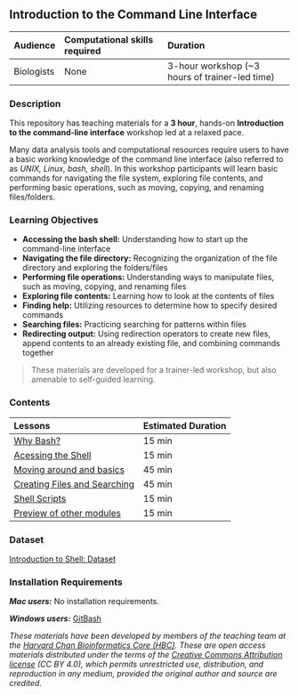## Introduction to the Command Line Interface

| Audience | Computational skills required | Duration |
:----------|:----------|:----------|
| Biologists | None | 3-hour workshop (~3 hours of trainer-led time)|


### Description

This repository has teaching materials for a **3 hour**, hands-on **Introduction to the command-line interface** workshop led at a relaxed pace. 

Many data analysis tools and computational resources require users to have a basic working knowledge of the command line interface (also referred to as *UNIX, Linux, bash, shell*). In this workshop participants will learn basic commands for navigating the file system, exploring file contents, and performing basic operations, such as moving, copying, and renaming files/folders. 

### Learning Objectives

*  **Accessing the bash shell:** Understanding how to start up the command-line interface
*  **Navigating the file directory:** Recognizing the organization of the file directory and exploring the folders/files
*  **Performing file operations:** Understanding ways to manipulate files, such as moving, copying, and renaming files
*  **Exploring file contents:** Learning how to look at the contents of files
*  **Finding help:** Utilizing resources to determine how to specify desired commands
*  **Searching files:** Practicing searching for patterns within files
*  **Redirecting output:** Using redirection operators to create new files, append contents to an already existing file, and combining commands together

> These materials are developed for a trainer-led workshop, but also amenable to self-guided learning.


### Contents

| Lessons            | Estimated Duration |
|:------------------------|:----------|
|[Why Bash?]() | 15 min |
|[Acessing the Shell](Lesson1_Acesssingtheshell.md) | 15 min |
|[Moving around and basics]() | 45 min |
|[Creating Files and Searching]() | 45 min |
|[Shell Scripts]() | 15 min |
|[Preview of other modules]() | 15 min |



### Dataset
[Introduction to Shell: Dataset](https://www.dropbox.com/s/t3lkyz1pz021222/unix_lesson.tar.gz?dl=1)

### Installation Requirements

***Mac users:***
No installation requirements.

***Windows users:***
[GitBash](https://git-scm.com/download/win)


*These materials have been developed by members of the teaching team at the [Harvard Chan Bioinformatics Core (HBC)](http://bioinformatics.sph.harvard.edu/). These are open access materials distributed under the terms of the [Creative Commons Attribution license](https://creativecommons.org/licenses/by/4.0/) (CC BY 4.0), which permits unrestricted use, distribution, and reproduction in any medium, provided the original author and source are credited.*

